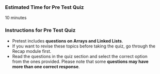 ### Estimated Time for Pre Test Quiz

10 minutes
### Instructions for Pre Test Quiz

   - Pretest includes **questions on Arrays and Linked Lists**.
   - If you want to revise these topics before taking the quiz, go through the Recap module first.
   - Read the questions in the quiz section and select the correct option from the ones provided. Please note that some **questions may have more than one correct response**.


